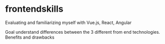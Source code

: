 # frontendskills
Evaluating and familiarizing myself with Vue.js, React, Angular

Goal understand differences between the 3 different from end technologies.
Benefits and drawbacks
